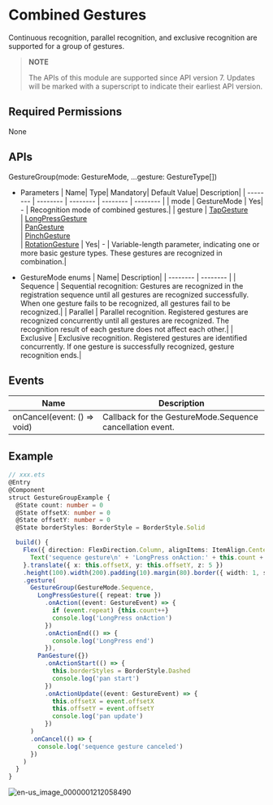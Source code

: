 # Combined Gestures

Continuous recognition, parallel recognition, and exclusive recognition are supported for a group of gestures.

>  **NOTE**
>
>  The APIs of this module are supported since API version 7. Updates will be marked with a superscript to indicate their earliest API version.


## Required Permissions

None


## APIs

GestureGroup(mode: GestureMode, ...gesture: GestureType[])

- Parameters
  | Name| Type| Mandatory| Default Value| Description|
  | -------- | -------- | -------- | -------- | -------- |
  | mode | GestureMode                                                  | Yes| - | Recognition mode of combined gestures.|
  | gesture | [TapGesture](ts-basic-gestures-tapgesture.md)<br>\| [LongPressGesture](ts-basic-gestures-longpressgesture.md)<br>\| [PanGesture](ts-basic-gestures-pangesture.md)<br>\| [PinchGesture](ts-basic-gestures-pinchgesture.md)<br>\| [RotationGesture](ts-basic-gestures-rotationgesture.md) | Yes| - | Variable-length parameter, indicating one or more basic gesture types. These gestures are recognized in combination.|

- GestureMode enums
  | Name| Description|
  | -------- | -------- |
  | Sequence | Sequential recognition: Gestures are recognized in the registration sequence until all gestures are recognized successfully. When one gesture fails to be recognized, all gestures fail to be recognized.|
  | Parallel | Parallel recognition. Registered gestures are recognized concurrently until all gestures are recognized. The recognition result of each gesture does not affect each other.|
  | Exclusive | Exclusive recognition. Registered gestures are identified concurrently. If one gesture is successfully recognized, gesture recognition ends.|


## Events

| Name| Description|
| -------- | -------- |
| onCancel(event: () =&gt; void) | Callback for the GestureMode.Sequence cancellation event.|


## Example

```ts
// xxx.ets
@Entry
@Component
struct GestureGroupExample {
  @State count: number = 0
  @State offsetX: number = 0
  @State offsetY: number = 0
  @State borderStyles: BorderStyle = BorderStyle.Solid

  build() {
    Flex({ direction: FlexDirection.Column, alignItems: ItemAlign.Center, justifyContent: FlexAlign.SpaceBetween }) {
      Text('sequence gesture\n' + 'LongPress onAction:' + this.count + '\nPanGesture offset:\nX: ' + this.offsetX + '\n' + 'Y: ' + this.offsetY)
    }.translate({ x: this.offsetX, y: this.offsetY, z: 5 })
    .height(100).width(200).padding(10).margin(80).border({ width: 1, style: this.borderStyles })
    .gesture(
      GestureGroup(GestureMode.Sequence,
        LongPressGesture({ repeat: true })
          .onAction((event: GestureEvent) => {
            if (event.repeat) {this.count++}
            console.log('LongPress onAction')
          })
          .onActionEnd(() => {
            console.log('LongPress end')
          }),
        PanGesture({})
          .onActionStart(() => {
            this.borderStyles = BorderStyle.Dashed
            console.log('pan start')
          })
          .onActionUpdate((event: GestureEvent) => {
            this.offsetX = event.offsetX
            this.offsetY = event.offsetY
            console.log('pan update')
          })
      )
      .onCancel(() => {
        console.log('sequence gesture canceled')
      })
    )
  }
}
```

![en-us_image_0000001212058490](figures/en-us_image_0000001212058490.gif)
